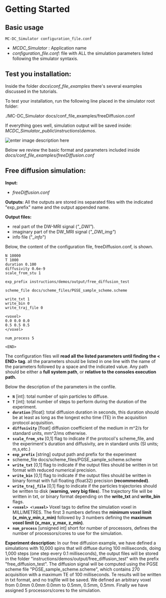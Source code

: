 # Getting Started

## Basic usage 

    MC-DC_Simulator configuration_file.conf

 - *MCDC_Simulator* :  Application name
 - *configuration_file.conf:* file with ALL the simulation parameters listed following the simulator syntaxis. 

## Test you installation: 

Inside the folder *docs\conf_file_examples* there's several examples discussed in the tutorials.

To test your installation, run the following line placed in the simulator root folder: 

  ./MC-DC_Simulator docs/conf_file_examples/freeDiffusion.conf 

If everything goes well, simulation output will be saved inside: *MCDC_Simulator_public\instructions\demos*.

![enter image description here](https://user-images.githubusercontent.com/4105920/80267704-b2c06a80-86a2-11ea-9706-daf9ab7eae6e.gif)

Below we review the basic format and parameters included inside *docs/conf_file_examples/freeDiffusion.conf* 

## Free diffusion simulation:  

**Input:** 
 - *freeDiffusion.conf*
 
**Outputs:** 
All the outputs are stored ins separated files with the indicated "exp_prefix" name and the output appended name. 

**Output files:** 
 - real part of the DW-MRI signal (*"_DWI"*).
 - imaginary part of the DW_MRI signal (*"_DWI_img"*)
 - info file ("*_info*")
 
Below, the content of the configuration file, freeDiffusion.conf, is shown. 

    N 10000
    T 1000
    duration 0.100
    diffusivity 0.6e-9
    scale_from_stu 1

    exp_prefix instructions/demos/output/free_diffusion_test
    
    scheme_file docs/scheme_files/PGSE_sample_scheme.scheme
    
    write_txt 1
    write_bin 0
    write_traj_file 0
    
    <voxel>
    0.0 0.0 0.0
    0.5 0.5 0.5
    </voxel>
    
    num_process 5
    
    <END>

The configuration files will **read all the listed parameters until finding  the 
< END> tag**. all the parameters should be listed in one line with the name of the parameters followed by a space and the indicated value. Any path should be either a **full system path**, or **relative to the consoles execution path.**

Below the description of the parameters in the confile.

 - **`N`** [int]: total number of spin particles to diffuse.
 - **`T`** [int]: total number of steps to perform during the duration of the experiment. 
 - **`duration`** [float]: total diffusion duration in seconds, this duration should be at least as long as the longest echo time (TE) in the acquisition protocol  acquisition.
 - **`diffusivity`** [float] diffusion coefficient of the medium in m^2/s for standard units, mm^2/ms otherwise.
 - **`scale_from_stu`** [0,1] flag to indicate if the protocol's scheme_file, and the experiment's duration and diffusivity, are in standard units (SI units; m,s,etc.)   
 - **`exp_prefix`** [string] output path and prefix for the experiment 
 - scheme_file docs/scheme_files/PGSE_sample_scheme.scheme
 - **`write_txt`** [0,1]  flag to indicate if the output files should be written in txt format with reduced numerical precision.
 - **`write_bin`** [0,1] flag to indicate if the output files should be written in binary format with full floating (float32)  precision **(recommended)**.
 - **`write_traj_file`** [0,1] flag to indicate if the particles trajectories should be written to disk (**warning, very big files**). The trajectory file will be written in txt, or binary format depending on the **write_txt** and **write_bin** flags.
 - **`<voxel> <\voxel>`** Voxel tags to define the simulation voxel in MILLIMETRES. The first 3 numbers defines the **minimum voxel limit (x_min,y_min,z_min)** followed by 3 numbers defining the **maximum voxel limit (x_max, y_max, z_min)**.
 - **`num_process`** [unsigned int] short for number of processors, defines the number of processors/cores to use for  the simulation. 

**Experiment description:** 
In our free diffusion example, we have defined a simulations with 10,000 spins that will diffuse during 100 milliseconds, doing 1,000 steps (one step every 0.1 milliseconds), the output files will be stored in the folder "instructions/demos/output/free_diffusion_test" with the prefix "free_diffusion_test". The diffusion signal will be computed using the PGSE scheme file "PGSE_sample_scheme.scheme", which contains 270 acquisition with a maximum TE of 100 milliseconds.  Te results will be written in txt format, and no trajfile will be saved. We defined an arbitrary voxel from      0.0mm 0.0mm 0.0mm to 0.5mm, 0.5mm, 0.5mm. Finally we have assigned 5 processors/cores to the simulation. 

